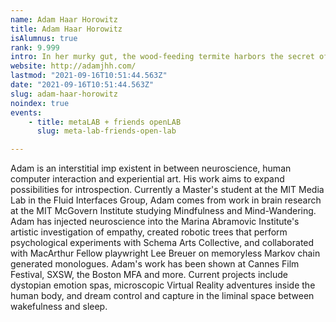 ```yaml
---
name: Adam Haar Horowitz
title: Adam Haar Horowitz
isAlumnus: true
rank: 9.999
intro: In her murky gut, the wood-feeding termite harbors the secret of life. What is it? A community becomes an individual. The arithmetic of the living. One plus one is one &#45;Professor Lynn Margulis
website: http://adamjhh.com/
lastmod: "2021-09-16T10:51:44.563Z"
date: "2021-09-16T10:51:44.563Z"
slug: adam-haar-horowitz
noindex: true
events:
    - title: metaLAB + friends openLAB
      slug: meta-lab-friends-open-lab

---
```

Adam is an interstitial imp existent in between neuroscience, human computer interaction and experiential art. His work aims to expand possibilities for introspection. Currently a Master's student at the MIT Media Lab in the Fluid Interfaces Group, Adam comes from work in brain research at the MIT McGovern Institute studying Mindfulness and Mind-Wandering. Adam has injected neuroscience into the Marina Abramovic Institute's artistic investigation of empathy, created robotic trees that perform psychological experiments with Schema Arts Collective, and collaborated with MacArthur Fellow playwright Lee Breuer on memoryless Markov chain generated monologues. Adam's work has been shown at Cannes Film Festival, SXSW, the Boston MFA and more. Current projects include dystopian emotion spas, microscopic Virtual Reality adventures inside the human body, and dream control and capture in the liminal space between wakefulness and sleep.
